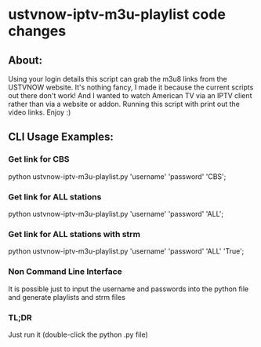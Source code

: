 
# ustvnow-iptv-m3u-playlist code changes


## About:
Using your login details this script can grab the m3u8 links from the USTVNOW website. It's nothing fancy, I made it because the current scripts out there don't work! And I wanted to watch American TV via an IPTV client rather than via a website or addon. Running this script with print out the video links. Enjoy :)


## CLI Usage Examples:


### Get link for CBS


python ustvnow-iptv-m3u-playlist.py 'username' 'password' 'CBS';


### Get link for ALL stations


python ustvnow-iptv-m3u-playlist.py 'username' 'password' 'ALL';

### Get link for ALL stations with strm


python ustvnow-iptv-m3u-playlist.py 'username' 'password' 'ALL' 'True';


### Non Command Line Interface


It is possible just to input the username and passwords into the python file and generate playlists and strm files

### TL;DR


Just run it (double-click the python .py file)
